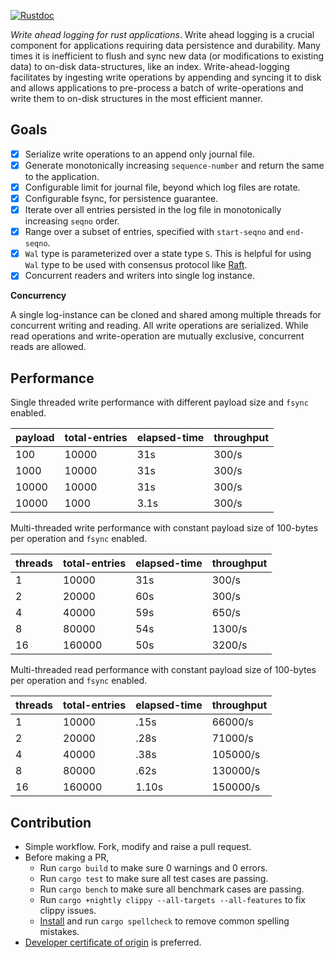 [![Rustdoc](https://img.shields.io/badge/rustdoc-hosted-blue.svg)](https://docs.rs/wral)

_Write ahead logging for rust applications_. Write ahead logging is a
crucial component for applications requiring data persistence and durability.
Many times it is inefficient to flush and sync new data (or modifications
to existing data) to on-disk data-structures, like an index.
Write-ahead-logging facilitates by ingesting write operations by appending
and syncing it to disk and allows applications to pre-process a batch of
write-operations and write them to on-disk structures in the most efficient
manner.

Goals
-----

* [x] Serialize write operations to an append only journal file.
* [x] Generate monotonically increasing `sequence-number` and return the
  same to the application.
* [x] Configurable limit for journal file, beyond which log files are rotate.
* [x] Configurable fsync, for persistence guarantee.
* [x] Iterate over all entries persisted in the log file in monotonically
  increasing `seqno` order.
* [x] Range over a subset of entries, specified with `start-seqno` and
  `end-seqno`.
* [x] `Wal` type is parameterized over a state type `S`. This is helpful for
  using `Wal` type to be used with consensus protocol like [Raft][raft].
* [x] Concurrent readers and writers into single log instance.

**Concurrency**

A single log-instance can be cloned and shared among multiple threads
for concurrent writing and reading. All write operations are serialized.
While read operations and write-operation are mutually exclusive,
concurrent reads are allowed.

Performance
-----------

Single threaded write performance with different payload size and
`fsync` enabled.

payload |  total-entries | elapsed-time | throughput
--------|----------------|--------------|------------
  100   |   10000        |   31s        |  300/s
  1000  |   10000        |   31s        |  300/s
  10000 |   10000        |   31s        |  300/s
  10000 |    1000        |   3.1s       |  300/s

Multi-threaded write performance with constant payload size of
100-bytes per operation and `fsync` enabled.

threads |  total-entries | elapsed-time | throughput
--------|----------------|--------------|------------
  1     |   10000        |  31s         |   300/s
  2     |   20000        |  60s         |   300/s
  4     |   40000        |  59s         |   650/s
  8     |   80000        |  54s         |  1300/s
  16    |  160000        |  50s         |  3200/s

Multi-threaded read performance with constant payload size of
100-bytes per operation and `fsync` enabled.

threads |  total-entries | elapsed-time | throughput
--------|----------------|--------------|------------
  1     |   10000        |     .15s     |  66000/s
  2     |   20000        |     .28s     |  71000/s
  4     |   40000        |     .38s     | 105000/s
  8     |   80000        |     .62s     | 130000/s
  16    |  160000        |    1.10s     | 150000/s 

Contribution
------------

* Simple workflow. Fork, modify and raise a pull request.
* Before making a PR,
  * Run `cargo build` to make sure 0 warnings and 0 errors.
  * Run `cargo test` to make sure all test cases are passing.
  * Run `cargo bench` to make sure all benchmark cases are passing.
  * Run `cargo +nightly clippy --all-targets --all-features` to fix clippy issues.
  * [Install][spellcheck] and run `cargo spellcheck` to remove common spelling mistakes.
* [Developer certificate of origin][dco] is preferred.

[spellcheck]: https://github.com/drahnr/cargo-spellcheck
[dco]: https://developercertificate.org/
[raft]: https://raft.github.io
